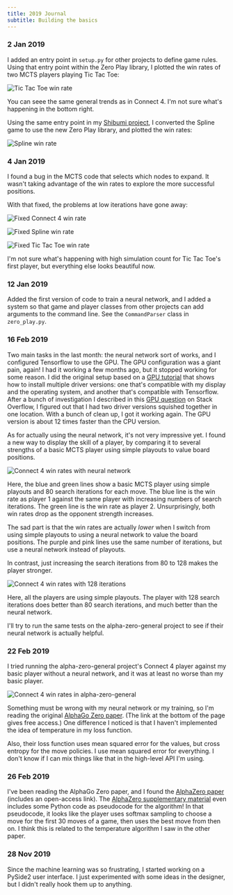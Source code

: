```yaml
---
title: 2019 Journal
subtitle: Building the basics
---
```


### 2 Jan 2019
I added an entry point in `setup.py` for other projects to define game rules.
Using that entry point within the Zero Play library, I plotted the win rates of
two MCTS players playing Tic Tac Toe:

![Tic Tac Toe win rate]

You can seee the same general trends as in Connect 4. I'm not sure what's
happening in the bottom right.

Using the same entry point in my [Shibumi project], I converted the Spline game
to use the new Zero Play library, and plotted the win rates:

![Spline win rate]

[Tic Tac Toe win rate]: 2019/tictactoe-wins.png
[Shibumi project]: https://github.com/donkirkby/shibumi-games
[Spline win rate]: 2019/spline-wins.png

### 4 Jan 2019
I found a bug in the MCTS code that selects which nodes to expand. It wasn't
taking advantage of the win rates to explore the more successful positions.

With that fixed, the problems at low iterations have gone away:

![Fixed Connect 4 win rate]

![Fixed Spline win rate]

![Fixed Tic Tac Toe win rate]

I'm not sure what's happening with high simulation count for Tic Tac Toe's
first player, but everything else looks beautiful now.

[Fixed Connect 4 win rate]: 2019/connect4-win-rate.png
[Fixed Spline win rate]: 2019/spline-win-rate.png
[Fixed Tic Tac Toe win rate]: 2019/tictactoe-win-rate.png

### 12 Jan 2019
Added the first version of code to train a neural network, and I added a system
so that game and player classes from other projects can add arguments to the
command line. See the `CommandParser` class in `zero_play.py`.

### 16 Feb 2019
Two main tasks in the last month: the neural network sort of works, and I
configured Tensorflow to use the GPU. The GPU configuration was a giant pain,
again! I had it working a few months ago, but it stopped working for some
reason. I did the original setup based on a [GPU tutorial] that shows how
to install multiple driver versions: one that's compatible with my display
and the operating system, and another that's compatible with Tensorflow. After
a bunch of investigation I described in this [GPU question] on Stack Overflow,
I figured out that I had two driver versions squished together in one location.
With a bunch of clean up, I got it working again. The GPU version is about 12
times faster than the CPU version.

As for actually using the neural network, it's not very impressive yet. I
found a new way to display the skill of a player, by comparing it to several
strengths of a basic MCTS player using simple playouts to value board
positions.

![Connect 4 win rates with neural network]

Here, the blue and green lines show a basic MCTS player using simple playouts
and 80 search iterations for each move. The blue line is the win rate as player
1 against the same player with increasing numbers of search iterations. The
green line is the win rate as player 2. Unsurprisingly, both win rates drop as
the opponent strength increases.

The sad part is that the win rates are actually *lower* when I switch from
using simple playouts to using a neural network to value the board positions.
The purple and pink lines use the same number of iterations, but use a neural
network instead of playouts.

In contrast, just increasing the search iterations from 80 to 128 makes the
player stronger.

![Connect 4 win rates with 128 iterations]

Here, all the players are using simple playouts. The player with 128 search
iterations does better than 80 search iterations, and much better than the
neural network.

I'll try to run the same tests on the alpha-zero-general project to see if
their neural network is actually helpful.

[Connect 4 win rates with 128 iterations]: 2019/connect4-128-win-rate.png 
[Connect 4 win rates with neural network]: 2019/connect4nn-win-rate.png 

[GPU tutorial]: https://blog.kovalevskyi.com/multiple-version-of-cuda-libraries-on-the-same-machine-b9502d50ae77
[GPU question]: https://stackoverflow.com/q/54567427/4794

### 22 Feb 2019
I tried running the alpha-zero-general project's Connect 4 player against my
basic player without a neural network, and it was at least no worse than my
basic player.

![Connect 4 win rates in alpha-zero-general]

Something must be wrong with my neural network or my training, so I'm reading
the original [AlphaGo Zero paper]. (The link at the bottom of the page gives
free access.) One difference I noticed is that I haven't implemented the idea
of temperature in my loss function.

Also, their loss function uses mean squared error for the values, but cross
entropy for the move policies. I use mean squared error for everything. I don't
know if I can mix things like that in the high-level API I'm using.

[Connect 4 win rates in alpha-zero-general]: 2019/connect4-general-nn.png
[AlphaGo Zero paper]: https://deepmind.com/blog/alphago-zero-learning-scratch/

### 26 Feb 2019
I've been reading the AlphaGo Zero paper, and I found the [AlphaZero paper]
(includes an open-access link). The [AlphaZero supplementary material] even
includes some Python code as pseudocode for the algorithm! In that pseudocode,
it looks like the player uses softmax sampling to choose a move for the first
30 moves of a game, then uses the best move from then on. I think this is
related to the temperature algorithm I saw in the other paper.

[AlphaZero paper]: https://deepmind.com/blog/alphazero-shedding-new-light-grand-games-chess-shogi-and-go/
[AlphaZero supplementary material]: http://science.sciencemag.org/content/suppl/2018/12/05/362.6419.1140.DC1

### 28 Nov 2019
Since the machine learning was so frustrating, I started working on a PySide2
user interface. I just experimented with some ideas in the designer, but I
didn't really hook them up to anything.

